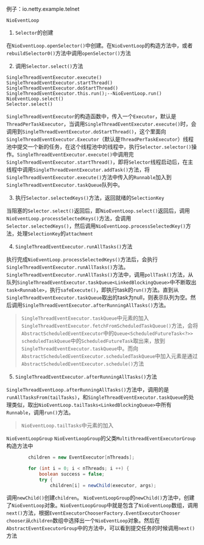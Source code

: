 例子：io.netty.example.telnet

`NioEventLoop`
1. `Selector`的创建

在`NioEventLoop.openSelector()`中创建。在`NioEventLoop`的构造方法中，或者`rebuildSelector0()`方法中调用`openSelector()`方法

2. 调用`Selector.select()`方法

`SingleThreadEventExecutor.execute()` <br/>
`SingleThreadEventExecutor.startThread()` <br/>
`SingleThreadEventExecutor.doStartThread()` <br/>
`SingleThreadEventExecutor.this.run();--NioEventLoop.run()` <br/>
`NioEventLoop.select()` <br/>
`Selector.select()` <br/>

`SingleThreadEventExecutor`的构造函数中，传入一个`Executor`，默认是`ThreadPerTaskExecutor`，当调用`SingleThreadEventExecutor.execute()`时，会调用到`SingleThreadEventExecutor.doStartThread()`，这个里面向`SingleThreadEventExecutor.Executor`（默认是`ThreadPerTaskExecutor`）线程池中提交一个新的任务，在这个线程池中的线程中，执行`Selector.selector()`操作。`SingleThreadEventExecutor.execute()`中调用完`SingleThreadEventExecutor.startThread()`，即将`Selector`线程启动后，在主线程中调用`SingleThreadEventExecutor.addTask()`方法，将`SingleThreadEventExecutor.execute()`方法中传入的`Runnable`加入到`SingleThreadEventExecutor.taskQueue`队列中。

3. 执行`Selector.selectedKeys()`方法，返回就绪的`SelectionKey`

当阻塞的`Selector.select()`返回后，即`NioEventLoop.select()`返回后，调用`NioEventLoop.processSelectedKeys()`方法，会调用`Selector.selectedKeys()`，然后调用`NioEventLoop.processSelectedKey()`方法，处理`SelectionKey`的`attachment`

4. `SingleThreadEventExecutor.runAllTasks()`方法

执行完成`NioEventLoop.processSelectedKeys()`方法后，会执行`SingleThreadEventExecutor.runAllTasks()`方法。`SingleThreadEventExecutor.runAllTasks()`方法中，调用`pollTask()`方法，从队列`SingleThreadEventExecutor.taskQueue<LinkedBlockingQueue>`中不断取出`task<Runnable>`，执行`safeExecute()`，即执行task的`run()`方法。直到从`SingleThreadEventExecutor.taskQueue`取出的task为null，则表示队列为空。然后调用`SingleThreadEventExecutor.afterRunningAllTasks()`方法。

> `SingleThreadEventExecutor.taskQueue`中元素的加入<br/>
`SingleThreadEventExecutor.fetchFromScheduledTaskQueue()`方法，会将`AbstractScheduledEventExecutor`中的`Queue<ScheduledFutureTask<?>> scheduledTaskQueue`中的`ScheduledFutureTask`取出来，放到`SingleThreadEventExecutor.taskQueue`中。而向`AbstractScheduledEventExecutor.scheduledTaskQueue`中加入元素是通过`AbstractScheduledEventExecutor.schedule()`方法

5. `SingleThreadEventExecutor.afterRunningAllTasks()`方法

`SingleThreadEventLoop.afterRunningAllTasks()`方法中，调用的是`runAllTasksFrom(tailTasks)`，和`SingleThreadEventExecutor.taskQueue`的处理类似，取出`NioEventLoop.tailTasks<LinkedBlockingQueue>`中所有`Runnable`，调用`run()`方法。

> `NioEventLoop.tailTasks`中元素的加入


`NioEventLoopGroup`
`NioEventLoopGroup`的父类`MultithreadEventExecutorGroup`构造方法中
```java
        children = new EventExecutor[nThreads];

        for (int i = 0; i < nThreads; i ++) {
            boolean success = false;
            try {
                children[i] = newChild(executor, args);

```
调用`newChild()`创建`children`。
`NioEventLoopGroup`的`newChild()`方法中，创建了`NioEventLoop`对象。`NioEventLoopGroup`中就是包含了`NioEventLoop`数组，调用`next()`方法，根据`EventExecutorChooserFactory.EventExecutorChooser chooser`从`children`数组中选择出一个`NioEventLoop`对象。然后在`AbstractEventExecutorGroup`中的方法中，可以看到提交任务的时候调用`next()`方法

